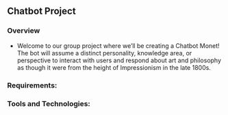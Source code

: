 ## Chatbot Project

### Overview

- Welcome to our group project where we’ll be creating a Chatbot Monet! The bot will assume a distinct personality, knowledge area, or perspective to interact with users and respond about art and philosophy as though it were from the height of Impressionism in the late 1800s.

### Requirements:

### Tools and Technologies: 
